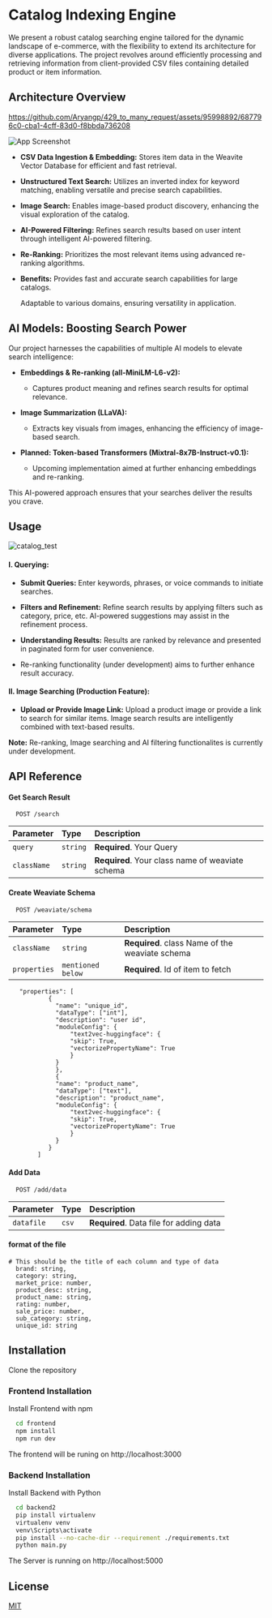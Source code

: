 
# Catalog Indexing Engine

We present a robust catalog searching engine tailored for the dynamic landscape of e-commerce, with the flexibility to extend its architecture for diverse applications. The project revolves around efficiently processing and retrieving information from client-provided CSV files containing detailed product or item information.

## Architecture Overview
https://github.com/Aryangp/429_to_many_request/assets/95998892/687796c0-cba1-4cff-83d0-f8bbda736208

![App Screenshot](https://github.com/Aryangp/429_to_many_request/assets/95998892/687796c0-cba1-4cff-83d0-f8bbda736208)

- **CSV Data Ingestion & Embedding:**
  Stores item data in the Weavite Vector Database for efficient and fast retrieval.

- **Unstructured Text Search:**
  Utilizes an inverted index for keyword matching, enabling versatile and precise search capabilities.

- **Image Search:** Enables image-based product discovery, enhancing the visual exploration of the catalog.

- **AI-Powered Filtering:** Refines search results based on user intent through intelligent AI-powered filtering.

- **Re-Ranking:** Prioritizes the most relevant items using advanced re-ranking algorithms.

- **Benefits:** Provides fast and accurate search capabilities for large catalogs.
  
  Adaptable to various domains, ensuring versatility in application.
## AI Models: Boosting Search Power

Our project harnesses the capabilities of multiple AI models to elevate search intelligence:

- **Embeddings & Re-ranking (all-MiniLM-L6-v2):**
  - Captures product meaning and refines search results for optimal relevance.

- **Image Summarization (LLaVA):**
  - Extracts key visuals from images, enhancing the efficiency of image-based search.

- **Planned: Token-based Transformers (Mixtral-8x7B-Instruct-v0.1):**
  - Upcoming implementation aimed at further enhancing embeddings and re-ranking.

This AI-powered approach ensures that your searches deliver the results you crave.

## Usage
![catalog_test](https://github.com/Aryangp/429_to_many_request/assets/91003905/8ff560c2-05fb-47e1-88ad-dd1eeaf04a8c)

#### I. Querying:

- **Submit Queries:**
  Enter keywords, phrases, or voice commands to initiate searches.

- **Filters and Refinement:** Refine search results by applying filters such as category, price, etc. AI-powered suggestions may assist in the refinement process.

- **Understanding Results:**
  Results are ranked by relevance and presented in paginated form for user convenience.
- Re-ranking functionality (under development) aims to further enhance result accuracy.


#### II. Image Searching (Production Feature):

- **Upload or Provide Image Link:**
  Upload a product image or provide a link to search for similar items.
  Image search results are intelligently combined with text-based results.

**Note:**
Re-ranking, Image searching and AI filtering  functionalites is currently under development.


## API Reference

#### Get Search Result

```http
  POST /search
```

| Parameter | Type     | Description                |
| :-------- | :------- | :------------------------- |
| `query` | `string` | **Required**. Your Query|
| `className` | `string` | **Required**. Your class name of weaviate schema |

#### Create Weaviate Schema

```http
  POST /weaviate/schema
```

| Parameter | Type     | Description                       |
| :-------- | :------- | :-------------------------------- |
| `className`      | `string` | **Required**. class Name of the weaviate schema |
| `properties`      | `mentioned below` | **Required**. Id of item to fetch |

```
   "properties": [
           {
             "name": "unique_id",
             "dataType": ["int"],
             "description": "user id",
             "moduleConfig": {
                 "text2vec-huggingface": {
                 "skip": True,
                 "vectorizePropertyName": True
                 }
             }
             },
             {
             "name": "product_name",
             "dataType": ["text"],
             "description": "product_name",
             "moduleConfig": {
                 "text2vec-huggingface": {
                 "skip": True,
                 "vectorizePropertyName": True
                 }
             }
           }
        ]

```
#### Add Data

```http
  POST /add/data
```

| Parameter | Type     | Description                       |
| :-------- | :------- | :-------------------------------- |
| `datafile`      | `csv` | **Required**. Data file for adding data |

#### format of the file

```
# This should be the title of each column and type of data
  brand: string,
  category: string,
  market_price: number,
  product_desc: string,
  product_name: string,
  rating: number,
  sale_price: number,
  sub_category: string,
  unique_id: string
```

## Installation

Clone the repository 
### Frontend Installation
Install Frontend with npm

```bash
  cd frontend
  npm install 
  npm run dev
```
The frontend will be runing on http://localhost:3000 

### Backend Installation
Install Backend with Python

```bash
  cd backend2
  pip install virtualenv
  virtualenv venv
  venv\Scripts\activate
  pip install --no-cache-dir --requirement ./requirements.txt 
  python main.py
```
The Server is running on http://localhost:5000
    
## License

[MIT](https://choosealicense.com/licenses/mit/)

